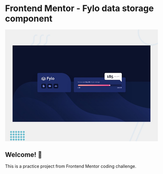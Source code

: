 # Frontend Mentor - Fylo data storage component

![Design preview for the Fylo data storage component coding challenge](./images/desktop-preview.jpg)

## Welcome! 👋

This is a practice project from Frontend Mentor coding challenge. 